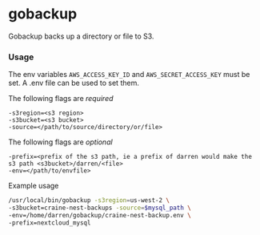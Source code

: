 # gobackup

Gobackup backs up a directory or file to S3.

### Usage

The env variables `AWS_ACCESS_KEY_ID` and `AWS_SECRET_ACCESS_KEY` must be set.  A .env file can be used to set them.

The following flags are _required_

```
-s3region=<s3 region>
-s3bucket=<s3 bucket>
-source=</path/to/source/directory/or/file>
```

The following flags are _optional_

```
-prefix=<prefix of the s3 path, ie a prefix of darren would make the s3 path <s3bucket>/darren/<file>
-env=</path/to/envfile>
```

Example usage

```bash
/usr/local/bin/gobackup -s3region=us-west-2 \
-s3bucket=craine-nest-backups -source=$mysql_path \
-env=/home/darren/gobackup/craine-nest-backup.env \
-prefix=nextcloud_mysql

```
